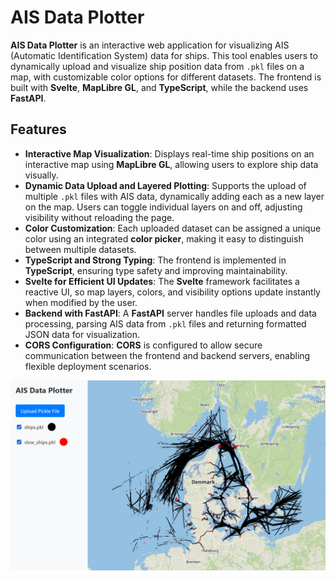 # AIS Data Plotter

**AIS Data Plotter** is an interactive web application for visualizing AIS (Automatic Identification System) data for ships. This tool enables users to dynamically upload and visualize ship position data from `.pkl` files on a map, with customizable color options for different datasets. The frontend is built with **Svelte**, **MapLibre GL**, and **TypeScript**, while the backend uses **FastAPI**.

## Features

- **Interactive Map Visualization**: Displays real-time ship positions on an interactive map using **MapLibre GL**, allowing users to explore ship data visually.
- **Dynamic Data Upload and Layered Plotting**: Supports the upload of multiple `.pkl` files with AIS data, dynamically adding each as a new layer on the map. Users can toggle individual layers on and off, adjusting visibility without reloading the page.
- **Color Customization**: Each uploaded dataset can be assigned a unique color using an integrated **color picker**, making it easy to distinguish between multiple datasets.
- **TypeScript and Strong Typing**: The frontend is implemented in **TypeScript**, ensuring type safety and improving maintainability.
- **Svelte for Efficient UI Updates**: The **Svelte** framework facilitates a reactive UI, so map layers, colors, and visibility options update instantly when modified by the user.
- **Backend with FastAPI**: A **FastAPI** server handles file uploads and data processing, parsing AIS data from `.pkl` files and returning formatted JSON data for visualization.
- **CORS Configuration**: **CORS** is configured to allow secure communication between the frontend and backend servers, enabling flexible deployment scenarios.

![AIS Data Plotter Screenshot](src/assets/screenshot2.png)
